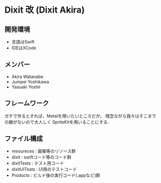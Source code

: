 # Dixit 改 (Dixit Akira)

## 開発環境

- 言語はSwift
- IDEはXCode

## メンバー

- Akira Watanabe
- Jumpei Yoshikawa
- Yasuaki Yoshii

## フレームワーク

ガチで作るとすれば，Metalを用いたいところだが，
残念ながら我々はそこまでの腕がないので大人しく
SpriteKitを用いることにする．

## ファイル構成

- resoureces : 画像等のリソース群
- dixit : swiftコード等のコード群
- dixitTests : テスト用コード
- dixitUITests : UI用のテストコード
- Products : ビルド後の実行コード(.appなど)群
